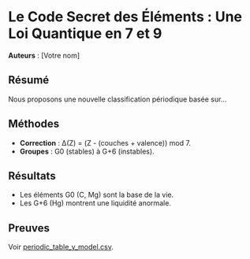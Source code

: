 # Le Code Secret des Éléments : Une Loi Quantique en 7 et 9  
**Auteurs** : [Votre nom]  

## Résumé  
Nous proposons une nouvelle classification périodique basée sur...  

## Méthodes  
- **Correction** : Δ(Z) = (Z - (couches + valence)) mod 7.  
- **Groupes** : G0 (stables) à G+6 (instables).  

## Résultats  
- Les éléments G0 (C, Mg) sont la base de la vie.  
- Les G+6 (Hg) montrent une liquidité anormale.  

## Preuves  
Voir [periodic_table_y_model.csv](/periodic_table_y_model.csv).  
